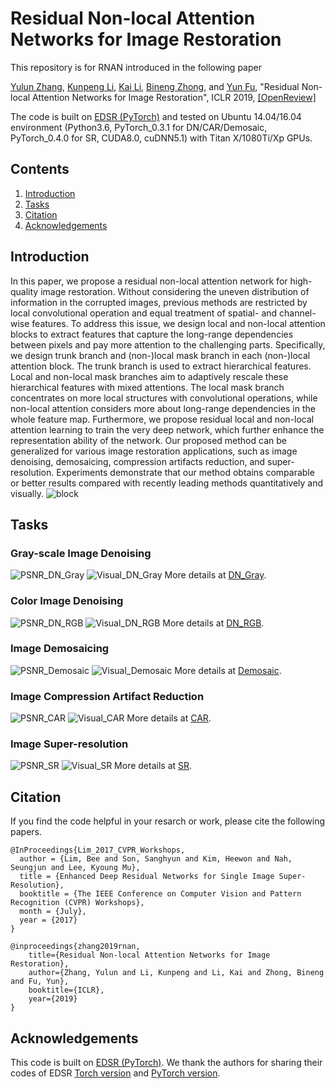 # Residual Non-local Attention Networks for Image Restoration
This repository is for RNAN introduced in the following paper

[Yulun Zhang](http://yulunzhang.com/), [Kunpeng Li](https://kunpengli1994.github.io/), [Kai Li](http://kailigo.github.io/), [Bineng Zhong](https://scholar.google.de/citations?user=hvRBydsAAAAJ&hl=en), and [Yun Fu](http://www1.ece.neu.edu/~yunfu/), "Residual Non-local Attention Networks for Image Restoration", ICLR 2019, [[OpenReview]](https://openreview.net/pdf?id=HkeGhoA5FX) 

The code is built on [EDSR (PyTorch)](https://github.com/thstkdgus35/EDSR-PyTorch) and tested on Ubuntu 14.04/16.04 environment (Python3.6, PyTorch_0.3.1 for DN/CAR/Demosaic, PyTorch_0.4.0 for SR, CUDA8.0, cuDNN5.1) with Titan X/1080Ti/Xp GPUs.

## Contents
1. [Introduction](#Introduction)
2. [Tasks](#Tasks)
3. [Citation](#citation)
4. [Acknowledgements](#acknowledgements)

## Introduction
In this paper, we propose a residual non-local attention network for high-quality image restoration. Without considering the uneven distribution of information in the corrupted images, previous methods are restricted by local convolutional operation and equal treatment of spatial- and channel-wise features. To address this issue, we design local and non-local attention blocks to extract features that capture the long-range dependencies between pixels and pay more attention to the challenging parts. Specifically, we design trunk branch and (non-)local mask branch in each (non-)local attention block. The trunk branch is used to extract hierarchical features. Local and non-local mask branches aim to adaptively rescale these hierarchical features with mixed attentions. The local mask branch concentrates on more local structures with convolutional operations, while non-local attention considers more about long-range dependencies in the whole feature map. Furthermore, we propose residual local and non-local attention learning to train the very deep network, which further enhance the representation ability of the network. Our proposed method can be generalized for various image restoration applications, such as image denoising, demosaicing, compression artifacts reduction, and super-resolution. Experiments demonstrate that our method obtains comparable or better results compared with recently leading methods quantitatively and visually. 
![block](/Figs/block.PNG)

## Tasks
### Gray-scale Image Denoising 
![PSNR_DN_Gray](/Figs/PSNR_DN_Gray.PNG)
![Visual_DN_Gray](/Figs/Visual_DN_Gray.PNG)
More details at [DN_Gray](https://github.com/yulunzhang/RNAN/tree/master/DN_Gray).
### Color Image Denoising 
![PSNR_DN_RGB](/Figs/PSNR_DN_RGB.PNG)
![Visual_DN_RGB](/Figs/Visual_DN_RGB.PNG)
More details at [DN_RGB](https://github.com/yulunzhang/RNAN/tree/master/DN_RGB).
### Image Demosaicing 
![PSNR_Demosaic](/Figs/PSNR_Demosaic.PNG)
![Visual_Demosaic](/Figs/Visual_Demosaic.PNG)
More details at [Demosaic](https://github.com/yulunzhang/RNAN/tree/master/Demosaic).
### Image Compression Artifact Reduction 
![PSNR_CAR](/Figs/PSNR_CAR.PNG)
![Visual_CAR](/Figs/Visual_CAR.PNG)
More details at [CAR](https://github.com/yulunzhang/RNAN/tree/master/CAR).
### Image Super-resolution 
![PSNR_SR](/Figs/PSNR_SR.PNG)
![Visual_SR](/Figs/Visual_SR.PNG)
More details at [SR](https://github.com/yulunzhang/RNAN/tree/master/SR).

## Citation
If you find the code helpful in your resarch or work, please cite the following papers.
```
@InProceedings{Lim_2017_CVPR_Workshops,
  author = {Lim, Bee and Son, Sanghyun and Kim, Heewon and Nah, Seungjun and Lee, Kyoung Mu},
  title = {Enhanced Deep Residual Networks for Single Image Super-Resolution},
  booktitle = {The IEEE Conference on Computer Vision and Pattern Recognition (CVPR) Workshops},
  month = {July},
  year = {2017}
}

@inproceedings{zhang2019rnan,
    title={Residual Non-local Attention Networks for Image Restoration},
    author={Zhang, Yulun and Li, Kunpeng and Li, Kai and Zhong, Bineng and Fu, Yun},
    booktitle={ICLR},
    year={2019}
}
```
## Acknowledgements
This code is built on [EDSR (PyTorch)](https://github.com/thstkdgus35/EDSR-PyTorch). We thank the authors for sharing their codes of EDSR [Torch version](https://github.com/LimBee/NTIRE2017) and [PyTorch version](https://github.com/thstkdgus35/EDSR-PyTorch).
